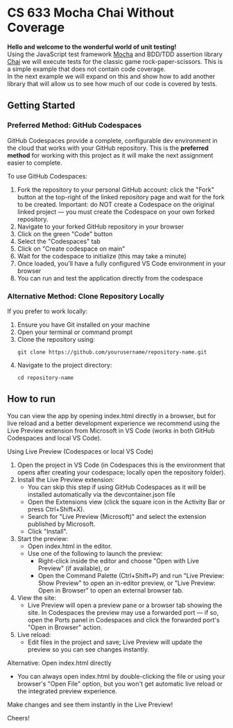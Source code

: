 # CS 633 Mocha Chai Without Coverage
**Hello and welcome to the wonderful world of unit testing!**  
Using the JavaScript test framework [Mocha](https://mochajs.org/) and BDD/TDD assertion library [Chai](https://www.chaijs.com/) we will execute 
tests for the classic game rock-paper-scissors. This is a simple example that does not contain code coverage.  
In the next example we will expand on this and show how to add another library that will allow us to see how much 
of our code is covered by tests.  
  
## Getting Started

### Preferred Method: GitHub Codespaces

GitHub Codespaces provide a complete, configurable dev environment in the cloud that works with your GitHub repository. This is the **preferred method** for working with this project as it will make the next assignment easier to complete.

To use GitHub Codespaces:

1. Fork the repository to your personal GitHub account: click the "Fork" button at the top-right of the linked repository page and wait for the fork to be created. Important: do NOT create a Codespace on the original linked project — you must create the Codespace on your own forked repository.
2. Navigate to your forked GitHub repository in your browser
3. Click on the green "Code" button
4. Select the "Codespaces" tab
5. Click on "Create codespace on main"
6. Wait for the codespace to initialize (this may take a minute)
7. Once loaded, you'll have a fully configured VS Code environment in your browser
8. You can run and test the application directly from the codespace

### Alternative Method: Clone Repository Locally

If you prefer to work locally:

1. Ensure you have Git installed on your machine
2. Open your terminal or command prompt
3. Clone the repository using:
   ```
   git clone https://github.com/yourusername/repository-name.git
   ```
4. Navigate to the project directory:
   ```
   cd repository-name
   ```

## How to run ##
You can view the app by opening index.html directly in a browser, but for live reload and a better development experience we recommend using the Live Preview extension from Microsoft in VS Code (works in both GitHub Codespaces and local VS Code).

Using Live Preview (Codespaces or local VS Code)
1. Open the project in VS Code (in Codespaces this is the environment that opens after creating your codespace; locally open the repository folder).
2. Install the Live Preview extension:
   - You can skip this step if using GitHub Codespaces as it will be installed automatically via the devcontainer.json file 
   - Open the Extensions view (click the square icon in the Activity Bar or press Ctrl+Shift+X).
   - Search for "Live Preview (Microsoft)" and select the extension published by Microsoft.
   - Click "Install".
3. Start the preview:
   - Open index.html in the editor.
   - Use one of the following to launch the preview:
     - Right-click inside the editor and choose "Open with Live Preview" (if available), or
     - Open the Command Palette (Ctrl+Shift+P) and run "Live Preview: Show Preview" to open an in-editor preview, or "Live Preview: Open in Browser" to open an external browser tab.
4. View the site:
   - Live Preview will open a preview pane or a browser tab showing the site. In Codespaces the preview may use a forwarded port — if so, open the Ports panel in Codespaces and click the forwarded port's "Open in Browser" action.
5. Live reload:
   - Edit files in the project and save; Live Preview will update the preview so you can see changes instantly.

Alternative: Open index.html directly
- You can always open index.html by double-clicking the file or using your browser's "Open File" option, but you won't get automatic live reload or the integrated preview experience.

Make changes and see them instantly in the Live Preview!
  
Cheers!